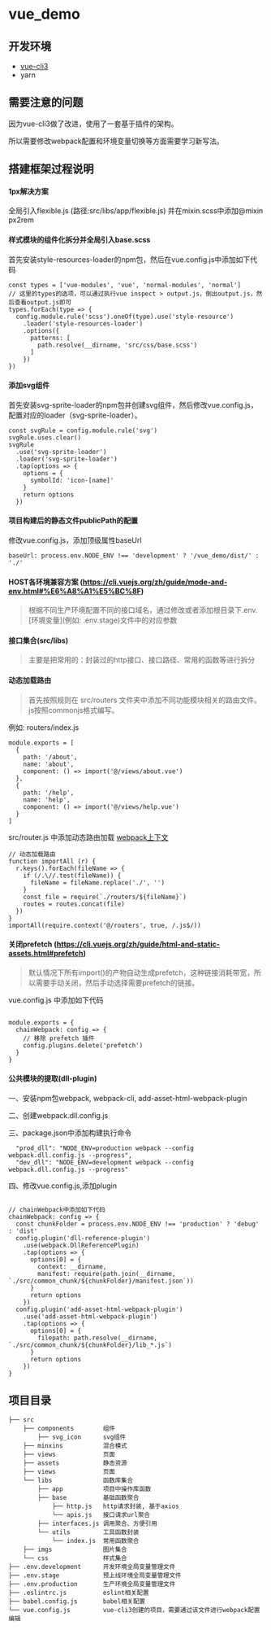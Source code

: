 # vue_demo

## 开发环境

- [vue-cli3](https://cli.vuejs.org/zh/)
- yarn

## 需要注意的问题

因为vue-cli3做了改进，使用了一套基于插件的架构。

所以需要修改webpack配置和环境变量切换等方面需要学习新写法。

## 搭建框架过程说明

#### 1px解决方案
全局引入flexible.js (路径:src/libs/app/flexible.js)
并在mixin.scss中添加@mixin px2rem

#### 样式模块的组件化拆分并全局引入base.scss
首先安装style-resources-loader的npm包，然后在vue.config.js中添加如下代码
```
const types = ['vue-modules', 'vue', 'normal-modules', 'normal']
// 这里的types的选项，可以通过执行vue inspect > output.js，倒出output.js，然后查看output.js即可
types.forEach(type => {
  config.module.rule('scss').oneOf(type).use('style-resource')
    .loader('style-resources-loader')
    .options({
      patterns: [
        path.resolve(__dirname, 'src/css/base.scss')
      ]
    })
})
```
#### 添加svg组件

首先安装svg-sprite-loader的npm包并创建svg组件，然后修改vue.config.js，配置对应的loader（svg-sprite-loader）。

```
const svgRule = config.module.rule('svg')
svgRule.uses.clear()
svgRule
  .use('svg-sprite-loader')
  .loader('svg-sprite-loader')
  .tap(options => {
    options = {
      symbolId: 'icon-[name]'
    }
    return options
  })
```
#### 项目构建后的静态文件publicPath的配置
修改vue.config.js，添加顶级属性baseUrl

```
baseUrl: process.env.NODE_ENV !== 'development' ? '/vue_demo/dist/' : './'
```

#### HOST各环境兼容方案 (https://cli.vuejs.org/zh/guide/mode-and-env.html#%E6%A8%A1%E5%BC%8F)
> 根据不同生产环境配置不同的接口域名，通过修改或者添加根目录下.env.[环境变量](例如: .env.stage)文件中的对应参数

#### 接口集合(src/libs)
> 主要是把常用的：封装过的http接口、接口路径、常用的函数等进行拆分

#### 动态加载路由
> 首先按照规则在 src/routers 文件夹中添加不同功能模块相关的路由文件。js按照commonjs格式编写。

例如: routers/index.js

```
module.exports = [
  {
    path: '/about',
    name: 'about',
    component: () => import('@/views/about.vue')
  },
  {
    path: '/help',
    name: 'help',
    component: () => import('@/views/help.vue')
  }
]

```

src/router.js 中添加动态路由加载 [webpack上下文](https://webpack.docschina.org/guides/dependency-management/#require-context)

```
// 动态加载路由
function importAll (r) {
  r.keys().forEach(fileName => {
    if (/.\//.test(fileName)) {
      fileName = fileName.replace('./', '')
    }
    const file = require(`./routers/${fileName}`)
    routes = routes.concat(file)
  })
}
importAll(require.context('@/routers', true, /.js$/))

```

#### 关闭prefetch (https://cli.vuejs.org/zh/guide/html-and-static-assets.html#prefetch)

> 默认情况下所有import()的产物自动生成prefetch，这种链接消耗带宽，所以需要手动关闭，然后手动选择需要prefetch的链接。

vue.config.js 中添加如下代码

```

module.exports = {
  chainWebpack: config => {
    // 移除 prefetch 插件
    config.plugins.delete('prefetch')
  }
}

```
#### 公共模块的提取(dll-plugin)

一、安装npm包webpack, webpack-cli, add-asset-html-webpack-plugin

二、创建webpack.dll.config.js

三、package.json中添加构建执行命令

```
  "prod_dll": "NODE_ENV=production webpack --config webpack.dll.config.js --progress",
  "dev_dll": "NODE_ENV=development webpack --config webpack.dll.config.js --progress"
```

四、修改vue.config.js,添加plugin

```

// chainWebpack中添加如下代码
chainWebpack: config => {
  const chunkFolder = process.env.NODE_ENV !== 'production' ? 'debug' : 'dist'
  config.plugin('dll-reference-plugin')
    .use(webpack.DllReferencePlugin)
    .tap(options => {
      options[0] = {
        context: __dirname,
        manifest: require(path.join(__dirname, `./src/common_chunk/${chunkFolder}/manifest.json`))
      }
      return options
    })
  config.plugin('add-asset-html-webpack-plugin')
    .use('add-asset-html-webpack-plugin')
    .tap(options => {
      options[0] = {
        filepath: path.resolve(__dirname, `./src/common_chunk/${chunkFolder}/lib_*.js`)
      }
      return options
    })
}

```

## 项目目录
```
├── src
    ├── components        组件
        ├── svg_icon      svg组件
    ├── minxins           混合模式
    ├── views             页面
    ├── assets            静态资源
    ├── views             页面
    └── libs              函数库集合
        ├── app           项目中操作库函数
        ├── base          基础函数聚合
            ├── http.js   http请求封装, 基于axios
            └── apis.js   接口请求url聚合
        ├── interfaces.js 调用聚合、方便引用
        └── utils         工具函数封装
            └── index.js  常用函数聚合
    ├── imgs              图片集合
    └── css               样式集合
├── .env.development      开发环境全局变量管理文件
├── .env.stage            预上线环境全局变量管理文件
├── .env.production       生产环境全局变量管理文件
├── .eslintrc.js          eslint相关配置
├── babel.config.js       babel相关配置
└── vue.config.js         vue-cli3创建的项目，需要通过该文件进行webpack配置编辑
```